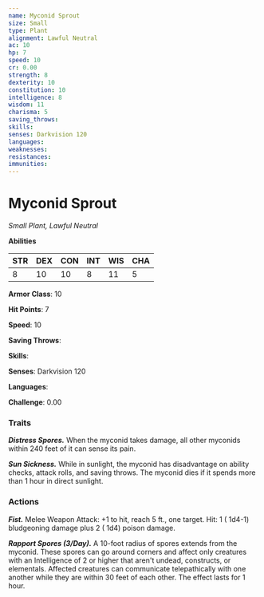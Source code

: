 ```yaml
---
name: Myconid Sprout
size: Small
type: Plant
alignment: Lawful Neutral
ac: 10
hp: 7
speed: 10
cr: 0.00
strength: 8
dexterity: 10
constitution: 10
intelligence: 8
wisdom: 11
charisma: 5
saving_throws: 
skills: 
senses: Darkvision 120
languages: 
weaknesses:
resistances:
immunities:
---
```


# Myconid Sprout

*Small Plant, Lawful Neutral*

**Abilities**

| STR | DEX | CON | INT | WIS | CHA |
| --- | --- | --- | --- | --- | --- |
| 8 | 10 | 10 | 8 | 11 | 5 |

**Armor Class**: 10

**Hit Points**: 7

**Speed**: 10

**Saving Throws**: 

**Skills**: 

**Senses**: Darkvision 120

**Languages**: 

**Challenge**: 0.00


### Traits
***Distress Spores.*** When the myconid takes damage, all other myconids within 240 feet of it can sense its pain.

***Sun Sickness.*** While in sunlight, the myconid has disadvantage on ability checks, attack rolls, and saving throws. The myconid dies if it spends more than 1 hour in direct sunlight.


### Actions
***Fist.*** Melee Weapon Attack:  +1 to hit, reach 5 ft., one target. Hit: 1 ( 1d4-1) bludgeoning damage plus 2 ( 1d4) poison damage.

***Rapport Spores (3/Day).*** A 10-foot radius of spores extends from the myconid. These spores can go around corners and affect only creatures with an Intelligence of 2 or higher that aren't undead, constructs, or elementals. Affected creatures can communicate telepathically with one another while they are within 30 feet of each other. The effect lasts for 1 hour.

